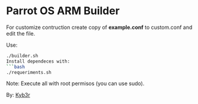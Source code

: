 # Parrot OS ARM Builder
For customize contruction create copy of **example.conf** to custom.conf and edit the file.

Use:
```bash
./builder.sh
Install dependeces with:
```bash
./requeriments.sh
```

Note: Execute all with root permisos (you can use sudo).

By: [Kyb3r](https://kyb3rvizsla.com)
